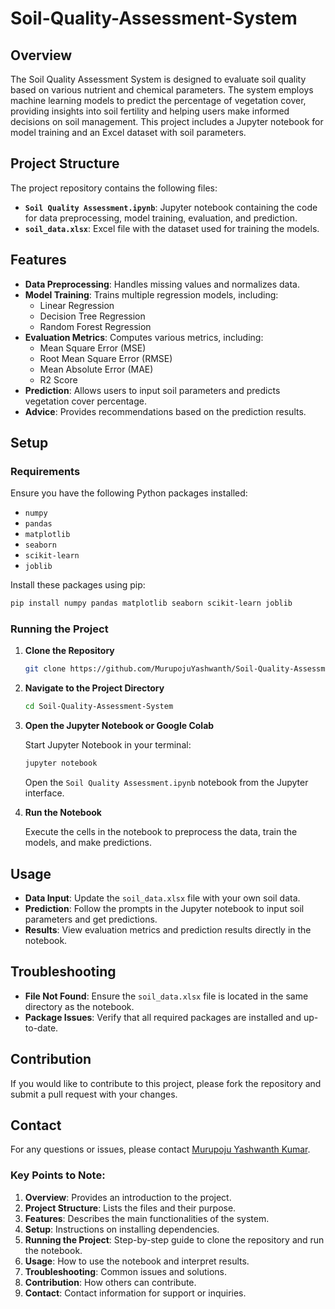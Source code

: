 # Soil-Quality-Assessment-System

## Overview

The Soil Quality Assessment System is designed to evaluate soil quality based on various nutrient and chemical parameters. The system employs machine learning models to predict the percentage of vegetation cover, providing insights into soil fertility and helping users make informed decisions on soil management. This project includes a Jupyter notebook for model training and an Excel dataset with soil parameters.

## Project Structure

The project repository contains the following files:

- **`Soil Quality Assessment.ipynb`**: Jupyter notebook containing the code for data preprocessing, model training, evaluation, and prediction.
- **`soil_data.xlsx`**: Excel file with the dataset used for training the models.

## Features

- **Data Preprocessing**: Handles missing values and normalizes data.
- **Model Training**: Trains multiple regression models, including:
  - Linear Regression
  - Decision Tree Regression
  - Random Forest Regression
- **Evaluation Metrics**: Computes various metrics, including:
  - Mean Square Error (MSE)
  - Root Mean Square Error (RMSE)
  - Mean Absolute Error (MAE)
  - R2 Score
- **Prediction**: Allows users to input soil parameters and predicts vegetation cover percentage.
- **Advice**: Provides recommendations based on the prediction results.

## Setup

### Requirements

Ensure you have the following Python packages installed:

- `numpy`
- `pandas`
- `matplotlib`
- `seaborn`
- `scikit-learn`
- `joblib`

Install these packages using pip:

```bash
pip install numpy pandas matplotlib seaborn scikit-learn joblib
```


### Running the Project

1. **Clone the Repository**

   ```bash
   git clone https://github.com/MurupojuYashwanth/Soil-Quality-Assessment-System.git
   ```

2. **Navigate to the Project Directory**

   ```bash
   cd Soil-Quality-Assessment-System
   ```

3. **Open the Jupyter Notebook or Google Colab**

   Start Jupyter Notebook in your terminal:

   ```bash
   jupyter notebook
   ```

   Open the `Soil Quality Assessment.ipynb` notebook from the Jupyter interface.

4. **Run the Notebook**

   Execute the cells in the notebook to preprocess the data, train the models, and make predictions.

## Usage

- **Data Input**: Update the `soil_data.xlsx` file with your own soil data.
- **Prediction**: Follow the prompts in the Jupyter notebook to input soil parameters and get predictions.
- **Results**: View evaluation metrics and prediction results directly in the notebook.

## Troubleshooting

- **File Not Found**: Ensure the `soil_data.xlsx` file is located in the same directory as the notebook.
- **Package Issues**: Verify that all required packages are installed and up-to-date.

## Contribution

If you would like to contribute to this project, please fork the repository and submit a pull request with your changes.


## Contact

For any questions or issues, please contact [Murupoju Yashwanth Kumar](mailto:murupojuyashwanth@gmail.com).


### Key Points to Note:

1. **Overview**: Provides an introduction to the project.
2. **Project Structure**: Lists the files and their purpose.
3. **Features**: Describes the main functionalities of the system.
4. **Setup**: Instructions on installing dependencies.
5. **Running the Project**: Step-by-step guide to clone the repository and run the notebook.
6. **Usage**: How to use the notebook and interpret results.
7. **Troubleshooting**: Common issues and solutions.
8. **Contribution**: How others can contribute.
9. **Contact**: Contact information for support or inquiries.



